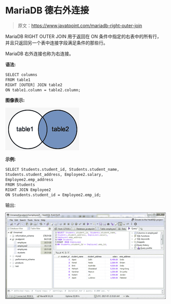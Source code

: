# MariaDB 德右外连接

> 原文：<https://www.javatpoint.com/mariadb-right-outer-join>

MariaDB RIGHT OUTER JOIN 用于返回在 ON 条件中指定的右表中的所有行，并且只返回另一个表中连接字段满足条件的那些行。

MariaDB 右外连接也称为右连接。

**语法:**

```
SELECT columns
FROM table1
RIGHT [OUTER] JOIN table2
ON table1.column = table2.column; 

```

**图像表示:**

![MariaDB Right outer join 1](img/dad5f10e4f47a8fd8b492741c015b965.png)

**示例:**

```
SELECT Students.student_id, Students.student_name, 
Students.student_address, Employee2.salary, 
Employee2.emp_address
FROM Students 
RIGHT JOIN Employee2
ON Students.student_id = Employee2.emp_id;

```

输出:

![MariaDB Right outer join 2](img/acb197e225177e670130fae4ff9af574.png)